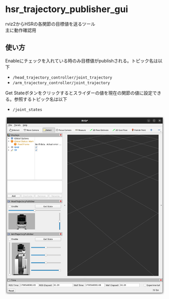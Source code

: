 # hsr_trajectory_publisher_gui

rviz2からHSRの各関節の目標値を送るツール  
主に動作確認用

## 使い方
Enableにチェックを入れている時のみ目標値がpublishされる。トピック名は以下
- ```/head_trajectory_controller/joint_trajectory``` 
- ```/arm_trajectory_controller/joint_trajectory```

Get Stateボタンをクリックするとスライダーの値を現在の関節の値に設定できる。参照するトピック名は以下
- ```/joint_states```

![](resource/pic/rviz2_image.png)
